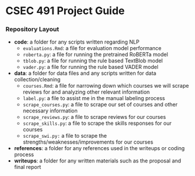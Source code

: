 # CSEC 491 Project Guide

### Repository Layout

- **code**: a folder for any scripts written regarding NLP
    - `evaluations.Rmd`: a file for evaluation model performance
    - `roberta.py`: a file for running the pretrained RoBERTa model
    - `tblob.py`: a file for running the rule based TextBlob model
    - `vader.py`: a file for running the rule based VADER model
- **data**: a folder for data files and any scripts written for data collection/cleaning
    - `courses.Rmd`: a file for narrowing down which courses we will scrape reviews for and analyzing other relevant information
    - `label.py`: a file to assist me in the manual labeling process
    - `scrape_courses.py`: a file to scrape our set of courses and other necessary information
    - `scrape_reviews.py`: a file to scrape reviews for our courses
    - `scrape_skills.py`: a file to scrape the skills responses for our courses
    - `scrape_swi.py:` a file to scrape the strengths/weaknesses/improvements for our courses
- **references**: a folder for any references used in the writeups or coding process
- **writeups**: a folder for any written materials such as the proposal and final report

